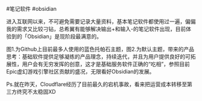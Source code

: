 #笔记软件 #obsidian

进入互联网以来，不可避免需要记录大量资料，基本笔记软件都使用过一遍，偏偏我的需求又比较刁钻，总希翼有能够解决输出+和输入-的笔记软件出现，目前体验到的「Obsidian」是现阶段最满意的。

图1.为Github上目前最多人使用的蓝色托帕石主题，图2.为默认主题，带来的产品思考：基础软件提供足够凝练的产品理念，持续迭代，并且为用户提供良好的可拓展性，用户会有无穷发挥的创意，这才是基础服务软件正确的“吃相”，参照目前Epic虚幻游戏引擎社区贡献的盛况，无限看好Obsidian的发展。

Ps.就在昨天，Cloudflare经历了目前最久的宕机事故，看来把运营成本转移至第三方终究不太稳固XD